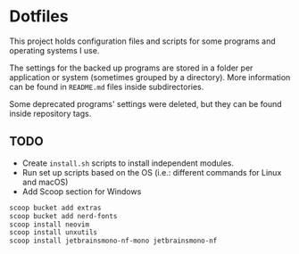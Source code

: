 
# Dotfiles
This project holds configuration files and scripts for some programs and operating systems I use.

The settings for the backed up programs are stored in a folder per application or system (sometimes
grouped by a directory). More information can be found in `README.md` files inside subdirectories.

Some deprecated programs' settings were deleted, but they can be found inside repository tags.

## TODO
* Create `install.sh` scripts to install independent modules.
* Run set up scripts based on the OS (i.e.: different commands for Linux and macOS)
* Add Scoop section for Windows

```bash
scoop bucket add extras
scoop bucket add nerd-fonts
scoop install neovim
scoop install unxutils
scoop install jetbrainsmono-nf-mono jetbrainsmono-nf
```

